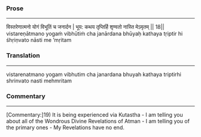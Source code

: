 ### Prose 
 --- 
विस्तरेणात्मनो योगं विभूतिं च जनार्दन |
भूय: कथय तृप्तिर्हि शृण्वतो नास्ति मेऽमृतम् || 18||
vistareṇātmano yogaṁ vibhūtiṁ cha janārdana
bhūyaḥ kathaya tṛiptir hi śhṛiṇvato nāsti me ’mṛitam

### Translation 
 --- 
vistarenatmano yogam vibhutim cha janardana bhuyah kathaya triptirhi shrinvato nasti mehmritam

### Commentary 
 --- 
[Commentary:]19) It is being experienced via Kutastha - I am telling you about all of the Wondrous Divine Revelations of Atman - I am telling you of the primary ones - My Revelations have no end.